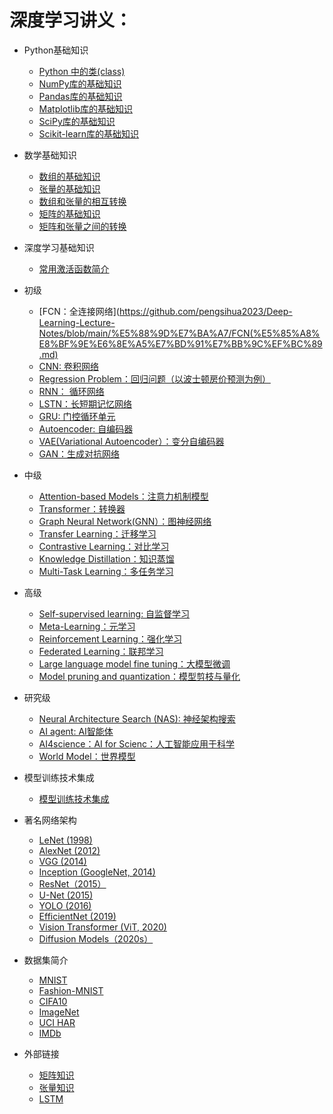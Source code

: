 # 深度学习讲义：

- Python基础知识
  - [Python 中的类(class)](https://github.com/pengsihua2023/AI-learning-Sihua-Chinese/blob/main/Python%E5%9F%BA%E7%A1%80%E7%9F%A5%E8%AF%86%EF%BC%9APython%E4%B8%AD%E7%9A%84%E7%B1%BB(class).md)
  - [NumPy库的基础知识](https://github.com/pengsihua2023/AI-learning-Sihua-Chinese/blob/main/Python%E5%9F%BA%E7%A1%80%E7%9F%A5%E8%AF%86%EF%BC%9ANumPy%20%E5%BA%93%E7%9A%84%E5%9F%BA%E7%A1%80%E7%9F%A5%E8%AF%86.md)
  - [Pandas库的基础知识](https://github.com/pengsihua2023/AI-learning-Sihua-Chinese/blob/main/Python%E5%9F%BA%E7%A1%80%E7%9F%A5%E8%AF%86%EF%BC%9APandas%E5%BA%93%E7%9A%84%E5%9F%BA%E7%A1%80%E7%9F%A5%E8%AF%86.md)
  - [Matplotlib库的基础知识](https://github.com/pengsihua2023/AI-learning-Sihua-Chinese/blob/main/Python%E5%9F%BA%E7%A1%80%E7%9F%A5%E8%AF%86%EF%BC%9AMatplotlib%E5%BA%93%E7%9A%84%E5%9F%BA%E7%A1%80%E7%9F%A5%E8%AF%86.md)
  - [SciPy库的基础知识](https://github.com/pengsihua2023/AI-learning-Sihua-Chinese/blob/main/Python%E5%9F%BA%E7%A1%80%E7%9F%A5%E8%AF%86%EF%BC%9ASciPy%E5%BA%93%E7%9A%84%E5%9F%BA%E7%A1%80%E7%9F%A5%E8%AF%86.md)
  - [Scikit-learn库的基础知识](https://github.com/pengsihua2023/AI-learning-Sihua-Chinese/blob/main/Python%E5%9F%BA%E7%A1%80%E7%9F%A5%E8%AF%86%EF%BC%9AScikit-learn%E5%BA%93%E7%9A%84%E5%9F%BA%E7%A1%80%E7%9F%A5%E8%AF%86.md)
- 数学基础知识
  - [数组的基础知识](https://github.com/pengsihua2023/AI-learning-Sihua-Chinese/blob/main/%E6%95%B0%E5%AD%A6%E5%9F%BA%E7%A1%80%E7%9F%A5%E8%AF%86%EF%BC%9A%E6%95%B0%E7%BB%84%E7%9A%84%E5%9F%BA%E7%A1%80%E7%9F%A5%E8%AF%86.md)
  - [张量的基础知识](https://github.com/pengsihua2023/AI-learning-Sihua-Chinese/blob/main/%E6%95%B0%E5%AD%A6%E5%9F%BA%E7%A1%80%E7%9F%A5%E8%AF%86%EF%BC%9A%E5%BC%A0%E9%87%8F%E7%9A%84%E5%9F%BA%E7%A1%80%E7%9F%A5%E8%AF%86.md)
  - [数组和张量的相互转换](https://github.com/pengsihua2023/AI-learning-Sihua-Chinese/blob/main/%E6%95%B0%E5%AD%A6%E5%9F%BA%E7%A1%80%E7%9F%A5%E8%AF%86%EF%BC%9A%E6%95%B0%E7%BB%84%E5%92%8C%E5%BC%A0%E9%87%8F%E4%B9%8B%E9%97%B4%E7%9A%84%E8%BD%AC%E6%8D%A2.md)
  - [矩阵的基础知识](https://github.com/pengsihua2023/AI-learning-Sihua-Chinese/blob/main/%E6%95%B0%E5%AD%A6%E5%9F%BA%E7%A1%80%E7%9F%A5%E8%AF%86%EF%BC%9A%E7%9F%A9%E9%98%B5%E7%9A%84%E5%9F%BA%E7%A1%80%E7%9F%A5%E8%AF%86.md)
  - [矩阵和张量之间的转换](https://github.com/pengsihua2023/AI-learning-Sihua-Chinese/blob/main/%E6%95%B0%E5%AD%A6%E5%9F%BA%E7%A1%80%E7%9F%A5%E8%AF%86%EF%BC%9A%E7%9F%A9%E9%98%B5%E5%92%8C%E5%BC%A0%E9%87%8F%E4%B9%8B%E9%97%B4%E7%9A%84%E8%BD%AC%E6%8D%A2.md)
- 深度学习基础知识
  - [常用激活函数简介](https://github.com/pengsihua2023/Deep-Learning-Lecture-Notes/blob/main/%E6%B7%B1%E5%BA%A6%E5%AD%A6%E4%B9%A0%E5%9F%BA%E7%A1%80%E7%9F%A5%E8%AF%86%EF%BC%9A%E5%B8%B8%E7%94%A8%E6%BF%80%E6%B4%BB%E5%87%BD%E6%95%B0%E7%AE%80%E4%BB%8B.md)
- 初级
  - [FCN：全连接网络](https://github.com/pengsihua2023/Deep-Learning-Lecture-Notes/blob/main/%E5%88%9D%E7%BA%A7/FCN(%E5%85%A8%E8%BF%9E%E6%8E%A5%E7%BD%91%E7%BB%9C%EF%BC%89.md) 
  - [CNN: 卷积网络](https://github.com/pengsihua2023/AI-learning/blob/main/%E5%88%9D%E7%BA%A7%EF%BC%9ACNN.md)
  - [Regression Problem：回归问题（以波士顿房价预测为例）](https://github.com/pengsihua2023/AI-learning/blob/main/%E5%88%9D%E7%BA%A7%EF%BC%9A%E5%9B%9E%E5%BD%92%E9%97%AE%E9%A2%98.md)
  - [RNN： 循环网络](https://github.com/pengsihua2023/AI-learning/blob/main/%E5%88%9D%E7%BA%A7%EF%BC%9ARNN.md)
  - [LSTN：长短期记忆网络](https://github.com/pengsihua2023/AI-learning/blob/main/%E5%88%9D%E7%BA%A7%EF%BC%9ALSTM.md)
  - [GRU: 门控循环单元](https://github.com/pengsihua2023/AI-learning-Sihua-Chinese/blob/main/%E5%88%9D%E7%BA%A7%EF%BC%9AGRU.md)    
  - [Autoencoder: 自编码器](https://github.com/pengsihua2023/AI-learning/blob/main/%E5%88%9D%E7%BA%A7%EF%BC%9AAutoencoder.md)
  - [VAE(Variational Autoencoder）：变分自编码器](https://github.com/pengsihua2023/AI-learning/blob/main/%E5%88%9D%E7%BA%A7%EF%BC%9AVAE.md)
  - [GAN：生成对抗网络](https://github.com/pengsihua2023/AI-learning/blob/main/%E5%88%9D%E7%BA%A7%EF%BC%9AGAN.md) 
    
- 中级
  - [Attention-based Models：注意力机制模型](https://github.com/pengsihua2023/AI-learning/blob/main/%E4%B8%AD%E7%BA%A7%EF%BC%9AAttention-based%20Models.md)
  - [Transformer：转换器](https://github.com/pengsihua2023/AI-learning/blob/main/%E4%B8%AD%E7%BA%A7%EF%BC%9ATransformer.md)
  - [Graph Neural Network(GNN）：图神经网络](https://github.com/pengsihua2023/AI-learning/blob/main/%E4%B8%AD%E7%BA%A7%EF%BC%9AGNN.md)
  - [Transfer Learning：迁移学习](https://github.com/pengsihua2023/AI-learning/blob/main/%E4%B8%AD%E7%BA%A7%EF%BC%9A%E8%BF%81%E7%A7%BB%E5%AD%A6%E4%B9%A0.md)
  - [Contrastive Learning：对比学习](https://github.com/pengsihua2023/AI-learning/blob/main/%E4%B8%AD%E7%BA%A7%EF%BC%9A%20Contrastive%20Learning.md)
  - [Knowledge Distillation：知识蒸馏](https://github.com/pengsihua2023/AI-learning/blob/main/%E4%B8%AD%E7%BA%A7%EF%BC%9A%E7%9F%A5%E8%AF%86%E8%92%B8%E9%A6%8F.md)
  - [Multi-Task Learning：多任务学习](https://github.com/pengsihua2023/AI-learning/blob/main/%E4%B8%AD%E7%BA%A7%EF%BC%9A%E5%A4%9A%E4%BB%BB%E5%8A%A1%E5%AD%A6%E4%B9%A0.md)      
    
- 高级
  - [Self-supervised learning: 自监督学习](https://github.com/pengsihua2023/AI-learning-Sihua-Chinese/blob/main/%E9%AB%98%E7%BA%A7%EF%BC%9A%E8%87%AA%E7%9B%91%E7%9D%A3%E5%AD%A6%E4%B9%A0.md)
  - [Meta-Learning：元学习](https://github.com/pengsihua2023/AI-learning/blob/main/%E9%AB%98%E7%BA%A7%EF%BC%9A%E5%85%83%E5%AD%A6%E4%B9%A0.md)
  - [Reinforcement Learning：强化学习](https://github.com/pengsihua2023/AI-learning/blob/main/%E9%AB%98%E7%BA%A7%EF%BC%9A%E5%BC%BA%E5%8C%96%E5%AD%A6%E4%B9%A0.md)
  - [Federated Learning：联邦学习](https://github.com/pengsihua2023/AI-learning/blob/main/%E9%AB%98%E7%BA%A7%EF%BC%9A%E8%81%94%E9%82%A6%E5%AD%A6%E4%B9%A0.md)
  - [Large language model fine tuning：大模型微调](https://github.com/pengsihua2023/AI-learning/blob/main/%E9%AB%98%E7%BA%A7%EF%BC%9A%E5%A4%A7%E6%A8%A1%E5%9E%8B%E5%BE%AE%E8%B0%83.md)
  - [Model pruning and quantization：模型剪枝与量化 ](https://github.com/pengsihua2023/AI-learning/blob/main/%E9%AB%98%E7%BA%A7%EF%BC%9A%E6%A8%A1%E5%9E%8B%E5%89%AA%E6%9E%9D%E4%B8%8E%E9%87%8F%E5%8C%96.md)

    
- 研究级 
  - [Neural Architecture Search (NAS): 神经架构搜索](https://github.com/pengsihua2023/AI-learning/blob/main/%E7%A0%94%E7%A9%B6%E7%BA%A7%EF%BC%9A%E7%A5%9E%E7%BB%8F%E6%9E%B6%E6%9E%84%E6%90%9C%E7%B4%A2.md)
  - [AI agent: AI智能体](https://github.com/pengsihua2023/AI-learning/blob/main/%E7%A0%94%E7%A9%B6%E7%BA%A7%3A%20AI%20agent.md)
  - [AI4science：AI for Scienc：人工智能应用于科学](https://github.com/pengsihua2023/AI-learning/blob/main/%E7%A0%94%E7%A9%B6%E7%BA%A7%EF%BC%9AAI4science.md)
  - [World Model：世界模型](https://github.com/pengsihua2023/AI-learning/blob/main/%E7%A0%94%E7%A9%B6%E7%BA%A7%EF%BC%9AWorld%20Model.md)

- 模型训练技术集成
  - [模型训练技术集成](https://github.com/pengsihua2023/Deep-Learning-Lecture-Notes/tree/main/%E6%A8%A1%E5%9E%8B%E8%AE%AD%E7%BB%83%E6%8A%80%E6%9C%AF%E9%9B%86%E6%88%90#readme)
- 著名网络架构
    - [LeNet (1998)](https://github.com/pengsihua2023/AI-learning/blob/main/%E8%91%97%E5%90%8D%E7%BD%91%E7%BB%9C%E6%9E%B6%E6%9E%84%EF%BC%9ALeNet%20(1998).md)
    - [AlexNet (2012)](https://github.com/pengsihua2023/AI-learning/blob/main/%E8%91%97%E5%90%8D%E7%BD%91%E7%BB%9C%E6%9E%B6%E6%9E%84%EF%BC%9AAlexNet%20(2012).md)
    - [VGG (2014)](https://github.com/pengsihua2023/AI-learning/blob/main/%E8%91%97%E5%90%8D%E7%BD%91%E7%BB%9C%E6%9E%B6%E6%9E%84%EF%BC%9AVGG%20(2014).md)
    - [Inception (GoogleNet, 2014)](https://github.com/pengsihua2023/AI-learning/blob/main/%E8%91%97%E5%90%8D%E7%BD%91%E7%BB%9C%E6%9E%B6%E6%9E%84%EF%BC%9AInception%20(GoogleNet%2C%202014).md)
    - [ResNet（2015）](https://github.com/pengsihua2023/AI-learning/blob/main/%E8%91%97%E5%90%8D%E7%BD%91%E7%BB%9C%E6%9E%B6%E6%9E%84%EF%BC%9AResNet%EF%BC%882015%EF%BC%89.md)
    - [U-Net (2015)](https://github.com/pengsihua2023/AI-learning/blob/main/%E8%91%97%E5%90%8D%E7%BD%91%E7%BB%9C%E6%9E%B6%E6%9E%84%EF%BC%9AU-Net%20(2015).md)
    - [YOLO (2016)](https://github.com/pengsihua2023/AI-learning/blob/main/%E8%91%97%E5%90%8D%E7%BD%91%E7%BB%9C%E6%9E%B6%E6%9E%84%EF%BC%9AYOLO%E7%B3%BB%E5%88%97%20(2016).md)
    - [EfficientNet (2019)](https://github.com/pengsihua2023/AI-learning/blob/main/%E8%91%97%E5%90%8D%E7%BD%91%E7%BB%9C%E6%9E%B6%E6%9E%84%EF%BC%9AEfficientNet%20(2019).md)
    - [Vision Transformer (ViT, 2020)](https://github.com/pengsihua2023/AI-learning/blob/main/%E8%91%97%E5%90%8D%E7%BD%91%E7%BB%9C%E6%9E%B6%E6%9E%84%EF%BC%9AVision%20Transformer%20(ViT%2C%202020).md)
    - [Diffusion Models（2020s）](https://github.com/pengsihua2023/AI-learning/blob/main/%E8%91%97%E5%90%8D%E7%BD%91%E7%BB%9C%E6%9E%B6%E6%9E%84%EF%BC%9ADiffusion%20Models%EF%BC%882020s%EF%BC%89.md)  
- 数据集简介
  - [MNIST](https://github.com/pengsihua2023/Deep-learning-Sihua-Chinese/blob/main/%E6%95%B0%E6%8D%AE%E9%9B%86%E7%AE%80%E4%BB%8B%EF%BC%9AMNIST%E6%95%B0%E6%8D%AE%E9%9B%86.md)
  - [Fashion-MNIST](https://github.com/pengsihua2023/Deep-learning-Sihua-Chinese/blob/main/%E6%95%B0%E6%8D%AE%E9%9B%86%E7%AE%80%E4%BB%8B%EF%BC%9AFashion-MNIST%E6%95%B0%E6%8D%AE%E9%9B%86.md)
  - [CIFA10](https://github.com/pengsihua2023/Deep-learning-Sihua-Chinese/blob/main/%E6%95%B0%E6%8D%AE%E9%9B%86%E7%AE%80%E4%BB%8B%EF%BC%9ACIFAR-10%E6%95%B0%E6%8D%AE%E9%9B%86.md)
  - [ImageNet](https://github.com/pengsihua2023/Deep-learning-Sihua-Chinese/blob/main/%E6%95%B0%E6%8D%AE%E9%9B%86%E7%AE%80%E4%BB%8B%EF%BC%9AImageNet%E6%95%B0%E6%8D%AE%E9%9B%86.md)  
  - [UCI HAR](https://github.com/pengsihua2023/Deep-learning-Sihua-Chinese/blob/main/%E6%95%B0%E6%8D%AE%E9%9B%86%E7%AE%80%E4%BB%8B%EF%BC%9AUCI%20HAR.md)   
  - [IMDb](https://github.com/pengsihua2023/Deep-learning-Sihua-Chinese/blob/main/%E6%95%B0%E6%8D%AE%E9%9B%86%E7%AE%80%E4%BB%8B%EF%BC%9AIMDb%E6%95%B0%E6%8D%AE%E9%9B%86.md)
- 外部链接
  - [矩阵知识](https://www.bilibili.com/video/BV1h7pteyEww?spm_id_from=333.788.videopod.episodes&p=57)
  - [张量知识](https://www.youtube.com/watch?v=JbErq0_Q43w&t=45s)
  - [LSTM](https://www.youtube.com/watch?v=CJVA6Zwoesk)  
